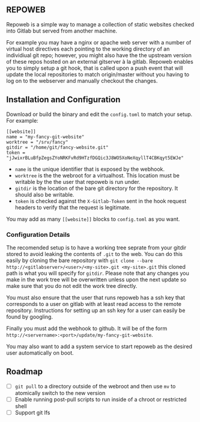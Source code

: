 REPOWEB
---

Repoweb is a simple way to manage a collection of static websites checked into Gitlab but served from another machine.

For example you may have a nginx or apache web server with a number of virtual host directives each pointing to the working directory 
of an individiual git repo; however, you might also have the the upstream version of these repos hosted on an external gitserver à la gitlab. Repoweb enables you to simply setup a git hook, that is called upon a push event that will update the local repositories to match origin/master without you having to log on to the 
webserver and manually checkout the changes.

## Installation and Configuration

 Download or build the binary and edit the `config.toml` to match your setup. For example:

 ```
[[website]]
name = "my-fancy-git-website"
worktree = "/srv/fancy"
gitdir = "/home/git/fancy-website.git"
token = "jJwixrBLuBfpZegsZYoNRKFvRd9HTzfDGQic3J8WO5XoNeXqyllT4CBKqyt5EWJe"
```

 * `name` is the unique identifier that is exposed by the webhook. 
 * `worktree` is the the webroot for a virtualhost. This location must be writable by the the user that repoweb is run under.
 * `gitdir` is the location of the bare git directory for the repository. It should also be writable.
 * `token` is checked against the `X-Gitlab-Token` sent in the hook request headers to verify that the request is legitimate.

You may add as many `[[website]]` blocks to `config.toml` as you want.

### Configuration Details 

The recomended setup is to have a working tree seprate from your gitdir stored to avoid leaking the contents of `.git` to the web. You can do this easily by cloning the bare repository with `git clone --bare http://<gitlabserver>/<user>/<my-site>.git <my-site>.git` this cloned path is what you will specify for `gitdir`. Please note that any changes you make in the work tree will be overwritten unless upon the next update so make sure that you do not edit the work tree directly.

You must also ensure that the user that runs repoweb has a ssh key that corresponds to a user on gitlab with at least read access to the remote repository. Instructions for setting up
an ssh key for a user can easily be found by googling.

Finally you must add the webhook to github. It will be of the form `http://<servername>:<port>/update/my-fancy-git-website`.

You may also want to add a system service to start repoweb as the desired user automatically on boot.

## Roadmap

  - [ ] `git pull` to a directory outside of the webroot and then use `mv` to atomically switch to the new version
  - [ ] Enable running post-pull scripts to run inside of a chroot or restricted shell
  - [ ] Support git lfs